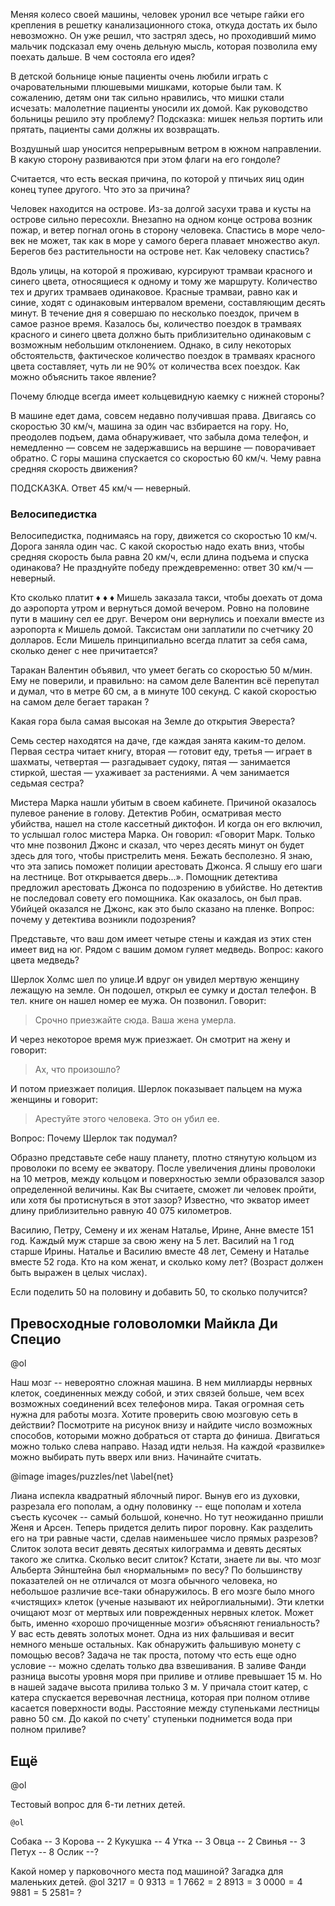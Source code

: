 Меняя колесо своей машины, человек уронил все че­тыре гайки его крепления в решетку канализацион­ного стока, откуда достать их было невозможно. Он уже решил, что застрял здесь, но проходивший мимо мальчик подсказал ему очень дельную мысль, которая позволила ему поехать дальше. В чем состояла его идея?

В детской больнице юные пациенты очень любили иг­рать с очаровательными плюшевыми мишками, которые были там. К сожалению, детям они так сильно нравились, что мишки стали исчезать: малолетние па­циенты уносили их домой. Как руководство больницы решило эту проблему? Подсказка: мишек нельзя портить или прятать, пациенты сами должны их возвращать.

Воздушный шар уносится непрерывным ветром в южном направлении. В какую сторону развиваются при этом флаги на его гондоле?

Считается, что есть веская причина, по ко­торой у птичьих яиц один конец тупее другого. Что это за причина?

Человек находится на острове. Из-за долгой засухи трава и кусты на острове сильно пересохли. Внезапно на одном конце острова возник пожар, и ветер погнал огонь в сторону человека. Спастись в море чело­век не может, так как в море у самого берега плавает множество акул. Берегов без растительности на острове нет. Как человеку спастись?

Вдоль улицы, на которой я проживаю, курсируют трамваи красного и синего цвета, относящиеся к одному и тому же маршруту. Количество тех и других трамваев одинаковое. Красные трамваи, равно как и синие, ходят с одинаковым интервалом времени, составляющим десять минут. В течение дня я совершаю по несколько поездок, причем в самое разное время. Казалось бы, количество поездок в трамваях красного и синего цвета должно быть приблизительно одинаковым с возможным небольшим отклонением. Однако, в силу некоторых обстоятельств, фактическое количество поездок в трамваях красного цвета составляет, чуть ли не 90% от количества всех поездок. Как можно объяснить такое явление?

Почему блюдце всегда имеет кольцеви­дную каемку с нижней стороны?

В машине едет дама, совсем недавно получившая права. Двигаясь со скоростью 30 км/ч, машина за один час взбирается на гору. Но, преодолев подъем, дама обнаруживает, что забыла дома телефон, и немедленно — совсем не задержавшись на вершине — поворачивает обратно. С горы машина спускается со скоростью 60 км/ч. Чему равна средняя скорость движения?

ПОДСКАЗКА. Ответ 45 км/ч — неверный.


### Велосипедистка
Велосипедистка, поднимаясь на гору, движется со скоростью 10 км/ч. Дорога заняла один час. С какой скоростью надо ехать вниз, чтобы средняя скорость была равна 20 км/ч, если длина подъема и спуска одинакова?
Не празднуйте победу преждевременно: ответ 30 км/ч — неверный.


Кто сколько платит
♦ ♦ ♦
Мишель заказала такси, чтобы доехать от дома до аэропорта утром и вернуться домой вечером. Ровно на половине пути в машину сел ее друг. Вечером они вернулись и поехали вместе из аэропорта к Мишель домой. Таксистам они заплатили по счетчику 20 долларов. Если Мишель принципиально всегда платит за себя сама, сколько денег с нее причитается?

Таракан Валентин объявил, что умеет бегать со скоростью 50 м/мин. Ему не поверили, и правильно: на самом деле Валентин всё перепутал и думал, что в метре 60 см, а в минуте 100 секунд. С какой скоростью на самом деле бегает таракан ?

Какая гора была самая высокая на Земле до открытия Эвереста?

Семь сестер находятся на даче, где каждая занята каким-то делом. Первая сестра читает книгу, вторая — готовит еду, третья — играет в шахматы, четвертая — разгадывает судоку, пятая — занимается стиркой, шестая — ухаживает за растениями. А чем занимается седьмая сестра? 

Мистера Марка нашли убитым в своем кабинете. Причиной оказалось пулевое ранение в голову. Детектив Робин, осматривая место убийства, нашел на столе кассетный диктофон. И когда он его включил, то услышал голос мистера Марка. Он говорил: «Говорит Марк. Только что мне позвонил Джонс и сказал, что через десять минут он будет здесь для того, чтобы пристрелить меня. Бежать бесполезно. Я знаю, что эта запись поможет полиции арестовать Джонса. Я слышу его шаги на лестнице. Вот открывается дверь...». Помощник детектива предложил арестовать Джонса по подозрению в убийстве. Но детектив не последовал совету его помощника. Как оказалось, он был прав. Убийцей оказался не Джонс, как это было сказано на пленке. Вопрос: почему у детектива возникли подозрения?

Представьте, что ваш дом имеет четыре стены и каждая из этих стен имеет вид на юг. Рядом с вашим домом гуляет медведь. Вопрос: какого цвета медведь?



Шерлок Холмс шел по улице.И вдруг он увидел мертвую женщину лежащую на земле. Он подошел, открыл ее сумку и достал телефон. В тел. книге он нашел номер ее мужа. Он позвонил. Говорит:
> Срочно приезжайте сюда. Ваша жена умерла.

И через некоторое время муж приезжает. Он смотрит на жену и говорит:
> Ах, что произошло?

И потом приезжает полиция. Шерлок показывает пальцем на мужа женщины и говорит:
> Арестуйте этого человека. Это он убил ее.

Вопрос: Почему Шерлок так подумал? 


Образно представьте себе нашу планету, плотно стянутую кольцом из проволоки по всему ее экватору. После увеличения длины проволоки на 10 метров, между кольцом и поверхностью земли образовался зазор определенной величины. Как Вы считаете, сможет ли человек пройти, или хотя бы протиснуться в этот зазор?
Известно, что экватор имеет длину приблизительно равную 40 075 километров.

Василию, Петру, Семену и их женам Наталье, Ирине, Анне вместе 151 год. Каждый муж старше за свою жену на 5 лет. Василий на 1 год старше Ирины. Наталье и Василию вместе 48 лет, Семену и Наталье вместе 52 года. Кто на ком женат, и сколько кому лет? (Возраст должен быть выражен в целых числах).

Если поделить 50 на половину и добавить 50, то сколько получится?

## Превосходные головоломки Майкла Ди Специо

@ol

Наш мозг -- невероятно сложная машина. В нем миллиарды нервных клеток, соединенных между собой, и этих связей больше, чем всех возможных соединений всех телефонов мира. Такая огромная сеть нужна для работы мозга. Хотите проверить свою мозговую сеть в действии?
Посмотрите на рисунок внизу и найдите число возможных способов, которыми можно добраться от старта до финиша.
Двигаться можно только слева направо. Назад идти нельзя. На каждой «развилке» можно выбирать путь вверх или вниз. Начинайте считать.

@image images/puzzles/net
\label{net}

Лиана испекла квадратный яблочный пирог. Вынув его из духовки, разрезала его пополам, а одну половинку -- еще пополам и хотела съесть кусочек -- самый большой, конечно. Но тут неожиданно пришли Женя и Арсен. Теперь придется делить пирог поровну. Как разделить его на три равные части, сделав наименьшее число прямых разрезов?
Слиток золота весит девять десятых килограмма и девять десятых такого же слитка. Сколько весит слиток?
Кстати, знаете ли вы. что мозг Альберта Эйнштейна был «нормальным» по весу? По большинству показателей он не отличался от мозга обычного человека, но небольшое различие все-таки обнаружилось. В его мозге было много «чистящих» клеток (ученые называют их нейроглиальными). Эти клетки очищают мозг от мертвых или поврежденных нервных клеток. Может быть, именно «хорошо прочищенные мозги» объясняют гениальность?
У вас есть девять золотых монет. Одна из них фальшивая и весит немного меньше остальных. Как обнаружить фальшивую монету с помощью весов?
Задача не так проста, потому что есть еще одно условие -- можно сделать только два взвешивания.
В заливе Фанди разница высоты уровня моря при приливе и отливе превышает $15$ м. Но в нашей задаче высота прилива только $3$ м. У причала стоит катер, с катера спускается веревочная лестница, которая при полном отливе касается поверхности воды. Расстояние между ступеньками лестницы равно $50$ см. До какой по счету' ступеньки поднимется вода при полном приливе?

## Ещё

@ol

Тестовый вопрос для $6$-ти летних детей.

    @ol

Собака -- $3$
Корова -- $2$
Кукушка -- $4$
Утка -- $3$
Овца -- $2$
Свинья -- $3$
Петух -- $8$
Ослик --?

Какой номер у парковочного места под машиной?
Загадка для маленьких детей.
@ol
$3217=0$
$9313=1$
$7662=2$
$8913=3$
$0000=4$
$9881=5$
$2581=\;$?
<!--stackedit_data:
eyJoaXN0b3J5IjpbLTEyNjM3Mzc3MjksLTE0NTgzNjc1MiwxOT
gyMzIyNjc5LDgxNTAxMzYwMCwxOTY1ODM2MzU2LDI1MDU4ODg0
MiwtNTY5OTg4MDE2LC0xODQ4NTM2NzAxLC02NjgyMTEwODQsLT
k2OTU1MzEzM119
-->